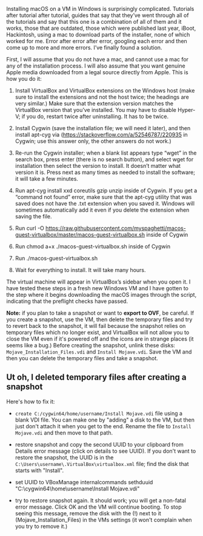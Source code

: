 Installing macOS on a VM in Windows is surprisingly complicated. Tutorials after tutorial after tutorial, guides that say that they’ve went through all of the tutorials and say that this one is a combination of all of them and it works, those that are outdated, those which were published last year, iBoot, Hackintosh, using a mac to download parts of the installer, none of which worked for me. Error after error after error, googling each error and then come up to more and more errors. I’ve finally found a solution.

First, I will assume that you do not have a mac, and cannot use a mac for any of the installation process. I will also assume that you want genuine Apple media downloaded from a legal source directly from Apple. This is how you do it:

1. Install VirtualBox and VirtualBox extensions on the Windows host (make sure to install the extensions and not the host twice; the headings are very similar.) Make sure that the extension version matches the VirtualBox version that you’ve installed. You may have to disable Hyper-V; if you do, restart twice after uninstalling. It has to be twice.

2. Install Cygwin (save the installation file; we will need it later), and then install apt-cyg via (https://stackoverflow.com/a/52546787/220935 in Cygwin; use this answer only, the other answers do not work.)

3. Re-run the Cygwin installer; when a blank list appears type “wget” in the search box, press enter (there is no search button), and select wget for installation then select the version to install. It doesn’t matter what version it is. Press next as many times as needed to install the software; it will take a few minutes.

4. Run apt-cyg install xxd coreutils gzip unzip inside of Cygwin. If you get a “command not found” error, make sure that the apt-cyg utility that was saved does not have the .txt extension when you saved it. Windows will sometimes automatically add it even if you delete the extension when saving the file.

5. Run curl -O https://raw.githubusercontent.com/myspaghetti/macos-guest-virtualbox/master/macos-guest-virtualbox.sh inside of Cygwin

6. Run chmod a+x ./macos-guest-virtualbox.sh inside of Cygwin
7. Run ./macos-guest-virtualbox.sh
8. Wait for everything to install. It will take many hours.

The virtual machine will appear in VirtualBox’s sidebar when you open it. I have tested these steps in a fresh new Windows VM and I have gotten to the step where it begins downloading the macOS images through the script, indicating that the preflight checks have passed.

**Note:** if you plan to take a snapshot or want to **export to OVF**, be careful. If you create a snapshot, use the VM, then delete the temporary files and try to revert back to the snapshot, it will fail because the snapshot relies on temporary files which no longer exist, and VirtualBox will not allow you to close the VM even if it's powered off and the icons are in strange places (it seems like a bug.) Before creating the snapshot, unlink these disks: `Mojave_Installation_Files.vdi` and `Install Mojave.vdi`. Save the VM and then you can delete the temporary files and take a snapshot.

## Ut oh, I deleted temporary files after creating a snapshot

Here's how to fix it:

- `create C:/cygwin64/home/username/Install Mojave.vdi` file using a blank VDI file. You can make one by "adding" a disk to the VM, but then just don't attach it when you get to the end. Rename the file to `Install Mojave.vdi` and then move to that path.

- restore snapshot and copy the second UUID to your clipboard from Details error message (click on details to see UUID). If you don't want to restore the snapshot, the UUID is in the `C:\Users\username\.VirtualBox\virtualbox.xml` file; find the disk that starts with "Install".

- set UUID to VBoxManage internalcommands sethduuid "C:\cygwin64\home\username\Install Mojave.vdi" <paste in UUID>

- try to restore snapshot again. It should work; you will get a non-fatal error message. Click OK and the VM will continue booting. To stop seeing this message, remove the disk with the (!) next to it (Mojave_Installation_Files) in the VMs settings (it won't complain when you try to remove it.)
